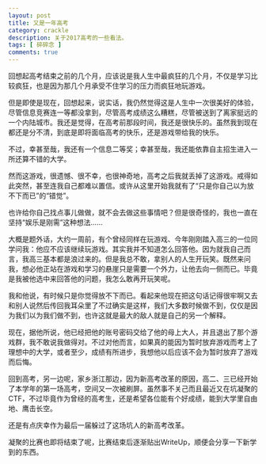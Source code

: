 ```yaml
---
layout: post
title: 又是一年高考
category: crackle
description: 关于2017高考的一些看法。
tags: [ 碎碎念 ]
comments: true
---
```

回想起高考结束之前的几个月，应该说是我人生中最疯狂的几个月，不仅是学习比较疯狂，也是因为那几个月承受不住学习的压力而疯狂地玩游戏。

但是即使是现在，回想起来，说实话，我仍然觉得这是人生中一次很美好的体验，尽管信息竞赛连一等都没拿到，尽管高考成绩这么糟糕，尽管被送到了离家挺远的一个内陆城市。我还是觉得，在高考前那段时间，我还是很快乐的。虽然我到现在都还是分不清，到底是即将面临高考的快乐，还是游戏带给我的快乐。

不过，幸甚至哉，我还有一个信息二等奖；幸甚至哉，我还能依靠自主招生进入一所还算不错的大学。

然而这游戏，很遗憾、很不幸，也很神奇地，高考之后我就丢掉了这游戏。戒得如此突然，甚至连我自己都难以置信。或许从这里开始我就有了“只是你自己以为放不下而已”的“错觉”。

也许给你自己找点事儿做做，就不会去做这些事情吧？但是很奇怪的，我也一直在坚持“娱乐是刚需”这种想法……

大概是题外话，大约一周前，有个曾经同样在玩游戏、今年刚刚踏入高三的一位同学问我：他应不应该继续玩游戏。其实我并不知道怎么回答他。因为就我自己而言，我高三基本都是浪过来的。但是我总不敢，拿别人的人生开玩笑。既然来问我，想必他正站在游戏和学习的悬崖只是需要一个外力，让他去向一侧而已。毕竟是我被他选中来回答他的问题，我怎么敢再开玩笑呢。

我和他说，有时候只是你觉得放不下而已。看起来他现在把这句话记得很牢啊又去和别人说然后传回我耳朵里了不过确实是这样，我们大多数时候做不到，仅仅是因为我们以为我们做不到，也许这就是最大的敌人就是自己的另一个解释。

现在，据他所说，他已经把他的账号密码交给了他的母上大人，并且退出了那个游戏群，我不敢说我做得对。不过对他而言，如果真的能因为暂时放弃游戏而考上了理想中的大学，或者至少，成绩有所进步，我想他以后应该不会为暂时放弃了游戏而后悔。

回到高考，另一边呢，家乡浙江那边，因为新高考改革的原因，高二、三已经开始了本学年的第一场高考，空间又一次被刷屏。虽然事不关己而且最近又在坑凝聚的CTF，不过毕竟作为曾经的高考生，还是希望各位能有个好成绩，能到大学里自由地、鹰击长空。

还是有点庆幸作为最后一届躲过了这场坑人的新高考改革。

凝聚的比赛也即将结束了呢，比赛结束后逐渐贴出WriteUp，顺便会分享一下新学到的东西。

